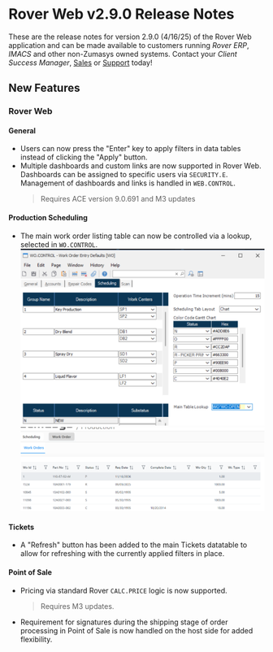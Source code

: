 # Rover Web v2.9.0 Release Notes

<badge text= "Version 2.9.0" vertical="middle" />

<PageHeader />

These are the release notes for version 2.9.0 (4/16/25) of the Rover Web application and can be made available to customers running _Rover ERP_, _IMACS_ and other non-Zumasys owned systems. Contact your _Client Success Manager_, [Sales](mailto:sales@zumasys.com?subject=Rover%20Web%20v2.9.0) or [Support](mailto:help@zumasys.com?subject=Rover%20Web%20v2.9.0) today!

## New Features

### Rover Web

#### General

- Users can now press the "Enter" key to apply filters in data tables instead of clicking the "Apply" button.
- Multiple dashboards and custom links are now supported in Rover Web.  Dashboards can be assigned to specific users via `SECURITY.E`.  Management of dashboards and links is handled in `WEB.CONTROL`.
    > Requires ACE version 9.0.691 and M3 updates

#### Production Scheduling

- The main work order listing table can now be controlled via a lookup, selected in `WO.CONTROL`.
![wo.control](./wo-control-lookup.png)
![Production Scheduling lookup table](./prod-sched-wo-lookup-table.png)

#### Tickets

- A "Refresh" button has been added to the main Tickets datatable to allow for refreshing with the currently applied filters in place.

#### Point of Sale

- Pricing via standard Rover `CALC.PRICE` logic is now supported.
  > Requires M3 updates.
- Requirement for signatures during the shipping stage of order processing in Point of Sale is now handled on the host side for added flexibility.

<PageFooter />
